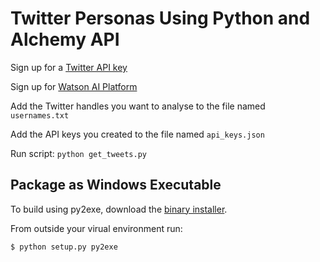 # Twitter Personas Using Python and Alchemy API

Sign up for a [Twitter API key](https://apps.twitter.com/)

Sign up for [Watson AI Platform](https://www.ibm.com/watson/developer/)

Add the Twitter handles you want to analyse to the file named `usernames.txt`

Add the API keys you created to the file named `api_keys.json`

Run script: `python get_tweets.py`

## Package as Windows Executable

To build using py2exe, download the [binary installer](http://sourceforge.net/projects/py2exe/files/py2exe/0.6.9/).

From outside your virual environment run:
```
$ python setup.py py2exe
```
